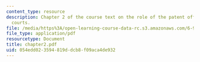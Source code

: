 ```yaml
---
content_type: resource
description: Chapter 2 of the course text on the role of the patent office and the
  courts.
file: /media/https%3A/open-learning-course-data-rc.s3.amazonaws.com/6-931-development-of-inventions-and-creative-ideas-spring-2008/054edd023594819ddcb8f09aca4de932_chapter2.pdf
file_type: application/pdf
resourcetype: Document
title: chapter2.pdf
uid: 054edd02-3594-819d-dcb8-f09aca4de932
---
```

